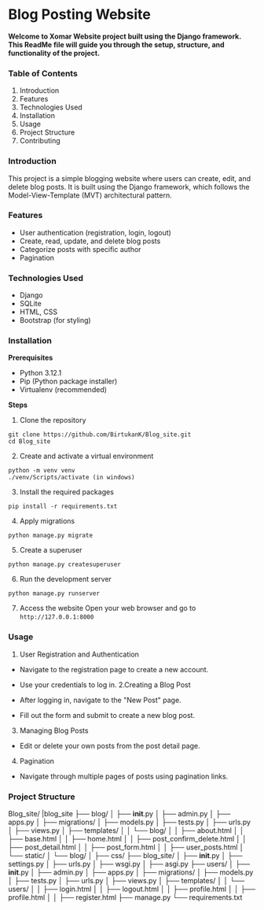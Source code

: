 # Blog Posting Website
**Welcome to Xomar Website project built using the Django framework. This ReadMe file will guide you through the setup, structure, and functionality of the project.**

### Table of Contents
1. Introduction
2. Features
3. Technologies Used
4. Installation
5. Usage
6. Project Structure
7. Contributing

### Introduction
This project is a simple blogging website where users can create, edit, and delete blog posts. It is built using the Django framework, which follows the Model-View-Template (MVT) architectural pattern.

### Features
- User authentication (registration, login, logout)
- Create, read, update, and delete blog posts
- Categorize posts with specific author
- Pagination

### Technologies Used
- Django
- SQLite 
- HTML, CSS
- Bootstrap (for styling)

### Installation
**Prerequisites**
- Python 3.12.1
- Pip (Python package installer)
- Virtualenv (recommended)

**Steps**
1. Clone the repository
```
git clone https://github.com/BirtukanK/Blog_site.git
cd Blog_site
```
2. Create and activate a virtual environment
```
python -m venv venv
./venv/Scripts/activate (in windows)
```
3. Install the required packages
```
pip install -r requirements.txt
```
4. Apply migrations
```
python manage.py migrate
```
5. Create a superuser
```
python manage.py createsuperuser
```
6. Run the development server
```
python manage.py runserver
```
7. Access the website
Open your web browser and go to `http://127.0.0.1:8000`

### Usage
1. User Registration and Authentication

- Navigate to the registration page to create a new account.
- Use your credentials to log in.
2.Creating a Blog Post

- After logging in, navigate to the "New Post" page.
- Fill out the form and submit to create a new blog post.

3. Managing Blog Posts
- Edit or delete your own posts from the post detail page.

4. Pagination
- Navigate through multiple pages of posts using pagination links.

### Project Structure
Blog_site/
|blog_site
├── blog/
│   ├── __init__.py
│   ├── admin.py
│   ├── apps.py
│   ├── migrations/
│   ├── models.py
│   ├── tests.py
│   ├── urls.py
│   ├── views.py
│   ├── templates/
│   │   └── blog/
│   │       ├── about.html
│   │       ├── base.html
│   │       ├── home.html
│   │       ├── post_confirm_delete.html
│   │       ├── post_detail.html
│   │       ├── post_form.html
│   │       ├── user_posts.html
│   └── static/
│       └── blog/
│           ├── css/
├── blog_site/
│   ├── __init__.py
│   ├── settings.py
│   ├── urls.py
│   ├── wsgi.py
│   ├── asgi.py
├── users/
│   ├── __init__.py
│   ├── admin.py
│   ├── apps.py
│   ├── migrations/
│   ├── models.py
│   ├── tests.py
│   ├── urls.py
│   ├── views.py
│   ├── templates/
│   │   └── users/
│   │       ├── login.html
│   │       ├── logout.html
│   │       ├── profile.html
│   │       ├── profile.html
│   │       ├── register.html
├── manage.py
└── requirements.txt
